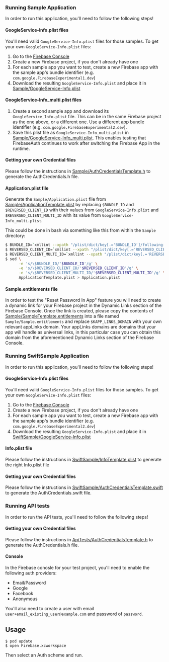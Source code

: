 ### Running Sample Application

In order to run this application, you'll need to follow the following steps!

#### GoogleService-Info.plist files

You'll need valid `GoogleService-Info.plist` files for those samples. To get your own
`GoogleService-Info.plist` files:
1. Go to the [Firebase Console](https://console.firebase.google.com/)
2. Create a new Firebase project, if you don't already have one
3. For each sample app you want to test, create a new Firebase app with the sample app's bundle
identifier (e.g. `com.google.FirebaseExperimental1.dev`)
4. Download the resulting `GoogleService-Info.plist` and place it in
[Sample/GoogleService-Info.plist](Sample/GoogleService-Info.plist)

#### GoogleService-Info\_multi.plist files

1. Create a second sample app and download its `GoogleService_Info.plist` file.  This can be in the
same Firebase project as the one above, or a different one.  Use a different app bundle identifier
(e.g.  `com.google.FirebaseExperimental2.dev`).
2. Save this plist file as `GoogleService-Info_multi.plist` in
[Sample/GoogleService-Info\_multi.plist](Sample/GoogleService-Info_multi.plist).
This enables testing that FirebaseAuth continues to work after switching the Firebase App in the
runtime.

#### Getting your own Credential files

Please follow the instructions in
[Sample/AuthCredentialsTemplate.h](Sample/AuthCredentialsTemplate.h)
to generate the AuthCredentials.h file.

#### Application.plist file

Generate the `Sample/Application.plist` file from
[Sample/ApplicationTemplate.plist](Sample/ApplicationTemplate.plist) by replacing `$BUNDLE_ID` and
`$REVERSED_CLIENT_ID` with their values from `GoogleService-Info.plist` and
`$REVERSED_CLIENT_MULTI_ID` with its value from `GoogleService-Info_multi.plist`.

This could be done in bash via something like this from within the `Sample` directory:
```bash
$ BUNDLE_ID=`xmllint --xpath "/plist/dict/key[.='BUNDLE_ID']/following-sibling::string[1]/text()" GoogleService-Info.plist`
$ REVERSED_CLIENT_ID=`xmllint --xpath "/plist/dict/key[.='REVERSED_CLIENT_ID']/following-sibling::string[1]/text()" GoogleService-Info.plist`
$ REVERSED_CLIENT_MULTI_ID=`xmllint --xpath "/plist/dict/key[.='REVERSED_CLIENT_ID']/following-sibling::string[1]/text()" GoogleService-Info_multi.plist`
$ sed \
      -e 's/\$BUNDLE_ID/'$BUNDLE_ID'/g' \
      -e 's/\$REVERSED_CLIENT_ID/'$REVERSED_CLIENT_ID'/g' \
      -e 's/\$REVERSED_CLIENT_MULTI_ID/'$REVERSED_CLIENT_MULTI_ID'/g' \
      ApplicationTemplate.plist > Application.plist
```

#### Sample.entitlements file

In order to test the "Reset Password In App" feature you will need to create a dynamic link for your
Firebase project in the Dynamic Links section of the Firebase Console. Once the link is created,
please copy the contents of
[Sample/SampleTemplate.entitlements](Sample/SampleTemplate.entitlements)
into a file named `Sample/Sample.entitlements` and replace `$KAPP_LINKS_DOMAIN` with your own
relevant appLinks domain. Your appLinks domains are domains that your app will handle as universal
links, in this particular case you can obtain this domain from the aforementioned Dynamic Links
section of the Firebase Console.


### Running SwiftSample Application

In order to run this application, you'll need to follow the following steps!

#### GoogleService-Info.plist files

You'll need valid `GoogleService-Info.plist` files for those samples. To get your own
`GoogleService-Info.plist` files:
1. Go to the [Firebase Console](https://console.firebase.google.com/)
2. Create a new Firebase project, if you don't already have one
3. For each sample app you want to test, create a new Firebase app with the sample app's bundle
identifier (e.g. `com.google.FirebaseExperimental2.dev`)
4. Download the resulting `GoogleService-Info.plist` and place it in
[SwiftSample/GoogleService-Info.plist](SwiftSample/GoogleService-Info.plist)

#### Info.plist file

Please follow the instructions in
[SwiftSample/InfoTemplate.plist](SwiftSample/InfoTemplate.plist)
to generate the right Info.plist file

#### Getting your own Credential files

Please follow the instructions in
[SwiftSample/AuthCredentialsTemplate.swift](SwiftSample/AuthCredentialsTemplate.swift)
to generate the AuthCredentials.swift file.

### Running API tests

In order to run the API tests, you'll need to follow the following steps!

#### Getting your own Credential files

Please follow the instructions in
[ApiTests/AuthCredentialsTemplate.h](ApiTests/AuthCredentialsTemplate.h)
to generate the AuthCredentials.h file.

#### Console

In the Firebase conosle for your test project, you'll need to enable the
following auth providers:
* Email/Password
* Google
* Facebook
* Anonymous

You'll also need to create a user with email
`user+email_existing_user@example.com` and password of `password`.

## Usage

```
$ pod update
$ open Firebase.xcworkspace
```
Then select an Auth scheme and run.
